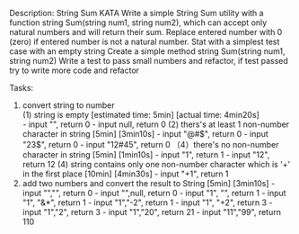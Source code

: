 Description:
  String Sum KATA
  Write a simple String Sum utility with a function string Sum(string num1, string num2), which can accept only natural numbers and will return their sum. Replace entered number with 0 (zero) if entered number is not a natural number. Stat with a simplest test case with an empty string Create a simple method string Sum(string num1, string num2) Write a test to pass small numbers and refactor, if test passed try to write more code and refactor

Tasks:
1. convert string to number  
    (1) string is empty [estimated time: 5min] [actual time: 4min20s]   
         - input "", return 0
         - input null, return 0
     (2)  thers's at least 1 non-number character in string [5min] [3min10s]
         - input "@#$", return 0
         - input "23$", return 0
         - input "12#45", return 0
  （4）there's no non-number character in string [5min] [1min10s]
         - input "1", return 1
         - input "12", return 12
     (4) string contains only one non-number character which is '+' in the first place [10min] [4min30s]
         - input "+1", return 1
 2. add two numbers and convert the result to String [5min] [3min10s]
         - input "","", return 0
         - input "",null, return 0
         - input "1", "", return 1
         - input "1", "&*", return 1
         - input "1","-2", return 1
         - input "1", "+2", return 3
         - input "1","2", return 3
         - input "1","20", return 21
         - input "11","99", return 110
